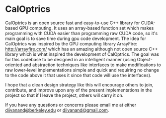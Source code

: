 CalOptrics
==========

CalOptrics is an open source fast and easy-to-use C++ library for CUDA-based GPU computing. It uses an array-based function set which makes programming with CUDA easier than programming raw CUDA code, so it's main goal is to save time during gpu code development. The idea for CalOptrics was inspired by the GPU computing library ArrayFire: http://arrayfire.com/ which has an amazing although not open source C++ library which is what inspired the development of CalOptrics. The goal was for this codebase to be designed in an intelligent manner (using Object-oriented and abstraction techniques like interfaces to make modifications to raw lower-level implementations simple and quick and requiring no change to the code above it that uses it since that code will use the interfaces).

I hope that a clean design strategy like this will encourage others to join, contribute, and improve upon any of the present implementations in the project so that if I leave the project, others will carry it on. 

If you have any questions or concerns please email me at either diivanand@berkeley.edu or diivanand@gmail.com.
